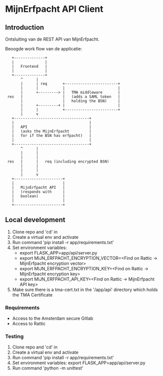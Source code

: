 # MijnErfpacht API Client

## Introduction

Ontsluiting van de REST API van MijnErfpacht.

Beoogde work flow van de applicatie:

       +--------------+
       |              |
       |   Frontend   |
       |              |
       +--------------+
           ^      |
           |      | req       +------------------------+
           |      |           |                        |
           |      +---------> |   TMA middleware       |
     res   |                  |   (adds a SAML token   |
           |                  |   holding the BSN)     |
           |      +---------+ |                        |
           |      |           +------------------------+
           |      v
       +----------------------------------+
       |                                  |
       |   API                            |
       |   (asks the MijnErfpacht         |
       |   for if the BSN has erfpacht)   |
       |                                  |
       +----------------------------------+
           ^      |
           |      |
           |      |
     res   |      |   req (including encrypted BSN)
           |      |
           |      |
           |      v
       +----------------------+
       |                      |
       |   MijnErfpacht API   |
       |   (responds with     |
       |   boolean)           |
       |                      |
       +----------------------+

## Local development

1. Clone repo and 'cd' in
2. Create a virtual env and activate
3. Run command 'pip install -r app/requirements.txt'
4. Set environment variables:
   - export FLASK_APP=app/api/server.py
   - export MIJN_ERFPACHT_ENCRYPTION_VECTOR=<Find on Rattic -> MijnErfpacht encryption vector>
   - export MIJN_ERFPACHT_ENCRYPTION_KEY=<Find on Rattic -> MijnErfpacht encryption key>
   - export MIJN_ERFPACHT_API_KEY=<Find on Rattic -> MijnErfpacht API key>
5. Make sure there is a tma-cert.txt in the '/app/api' directory which holds the TMA Certificate

### Requirements

- Access to the Amsterdam secure Gitlab
- Access to Rattic

### Testing

1. Clone repo and 'cd' in
2. Create a virtual env and activate
3. Run command 'pip install -r app/requirements.txt'
4. Set environment variables: export FLASK_APP=app/api/server.py
5. Run command 'python -m unittest'
